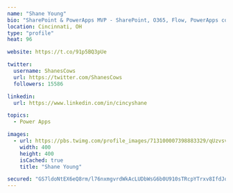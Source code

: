 ```yaml
---
name: "Shane Young"
bio: "SharePoint & PowerApps MVP - SharePoint, O365, Flow, PowerApps consulting? @PowerApps911 | Pure Snark? You found it."
location: Cincinnati, OH
type: "profile"
heat: 96

website: https://t.co/91p5BQ3pUe

twitter:
  username: ShanesCows
  url: https://twitter.com/ShanesCows
  followers: 15586

linkedin:
  url: https://www.linkedin.com/in/cincyshane

topics:
  - Power Apps

images:
  - url: https://pbs.twimg.com/profile_images/713100007398883329/qUzvsvQ3_400x400.jpg
    width: 400
    height: 400
    isCached: true
    title: "Shane Young"

secured: "GS7ldoNtEX6eQ8rm/l76nxmgvrdWkAcLUDbWsG6b0U910sTRcpYTrxv8IfdJoffTNUcwOAg36UhL64VuGdU1ISmRNegWdB5XHmkA3J7Kungl19Ea8y56xLKNLurqekawedrOU+lSzGCPCttD/F6brOvoA9TCELWUbYK5uErb+XiZNGsalVT5h8m4pabVEWggfl09GYcHJ9gNJE0rP6hR2niBvydAElGnTyTSnVIPZQ4FcQ0hKalrYdUlsNMSmSflQuw5udjmNu653SLLLgw+oCG0bChJWHruBXTMkjdL/Rez07UC2+9rsbUcO8foM1HIIVxBwStaMnk60UsfRE50Yy//Udo9tWN9HA2NwPCLVAg6osuVVUPFTdtMrgpTJgltp3pXe8GsLaNxq07AHwUXxfDMXueto+wbQqfoTsMvkK8=;4HiruCxArjb17wzbUCv4kA=="
---
```


